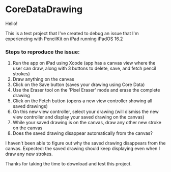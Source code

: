 # CoreDataDrawing

Hello!

This is a test project that I've created to debug an issue that I'm experiencing with PencilKit on iPad running iPadOS 16.2

### Steps to reproduce the issue:
1. Run the app on iPad using Xcode (app has a canvas view where the user can draw, along with 3 buttons to delete, save, and fetch pencil strokes)
2. Draw anything on the canvas
3. Click on the Save button (saves your drawing using Core Data)
4. Use the Eraser tool on the 'Pixel Eraser' mode and erase the complete drawing
5. Click on the Fetch button (opens a new view controller showing all saved drawings)
6. On this new view controller, select your drawing (will dismiss the new view controller and display your saved drawing on the canvas)
7. While your saved drawing is on the canvas, draw any other new stroke on the canvas
8. Does the saved drawing disappear automatically from the canvas?

I haven't been able to figure out why the saved drawing disappears from the canvas. 
Expected: the saved drawing should keep displaying even when I draw any new strokes.

Thanks for taking the time to download and test this project.
